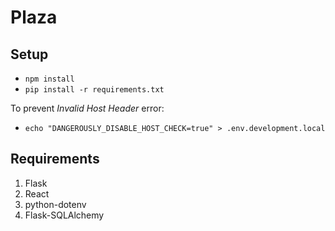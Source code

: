 # Plaza

## Setup
- `npm install`
- `pip install -r requirements.txt`

To prevent _Invalid Host Header_ error:

- `echo "DANGEROUSLY_DISABLE_HOST_CHECK=true" > .env.development.local`

## Requirements

1. Flask
2. React
3. python-dotenv
4. Flask-SQLAlchemy
